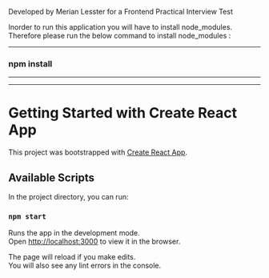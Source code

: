 Developed by Merian Lesster for a Frontend Practical Interview Test

Inorder to run this application you will have to install node_modules.
Therefore please run the below command to install node_modules :
_____________
### npm install
_____________

_______________________________________________________________________________________________________
# Getting Started with Create React App

This project was bootstrapped with [Create React App](https://github.com/facebook/create-react-app).

## Available Scripts

In the project directory, you can run:

### `npm start`

Runs the app in the development mode.\
Open [http://localhost:3000](http://localhost:3000) to view it in the browser.

The page will reload if you make edits.\
You will also see any lint errors in the console.


